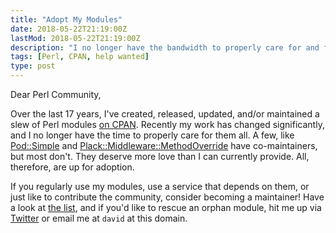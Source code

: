 ```yaml
---
title: "Adopt My Modules"
date: 2018-05-22T21:19:00Z
lastMod: 2018-05-22T21:19:00Z
description: "I no longer have the bandwidth to properly care for and feed my Perl modules. Maybe you’d be interested in adopting one?"
tags: [Perl, CPAN, help wanted]
type: post
---
```


Dear Perl Community,

Over the last 17 years, I've created, released, updated, and/or maintained a
slew of Perl modules [on CPAN]. Recently my work has changed significantly, and
I no longer have the time to properly care for them all. A few, like
[Pod::Simple] and [Plack::Middleware::MethodOverride] have co-maintainers, but
most don't. They deserve more love than I can currently provide. All, therefore,
are up for adoption.

If you regularly use my modules, use a service that depends on them, or just
like to contribute the community, consider becoming a maintainer! Have a look at
[the list][on CPAN], and if you'd like to rescue an orphan module, hit me up via
[Twitter] or email me at `david` at this domain.

  [on CPAN]: https://metacpan.org/author/DWHEELER
    "CPAN distributions released by David E. Wheeler"
  [Pod::Simple]: https://metacpan.org/release/Pod-Simple "Pod-Simple on CPAN"
  [Plack::Middleware::MethodOverride]:
    https://metacpan.org/release/Plack-Middleware-MethodOverride
    "Plack-Middleware-MethodOverride on CPAN"
  [Twitter]: https://twitter.com/theory "@theory on Twitter"
  